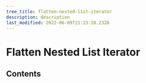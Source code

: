 ```yaml
---
tree_title: flatten-nested-list-iterator
description: description
last_modified: 2022-06-09T21:23:28.2328
---
```


# Flatten Nested List Iterator

## Contents
